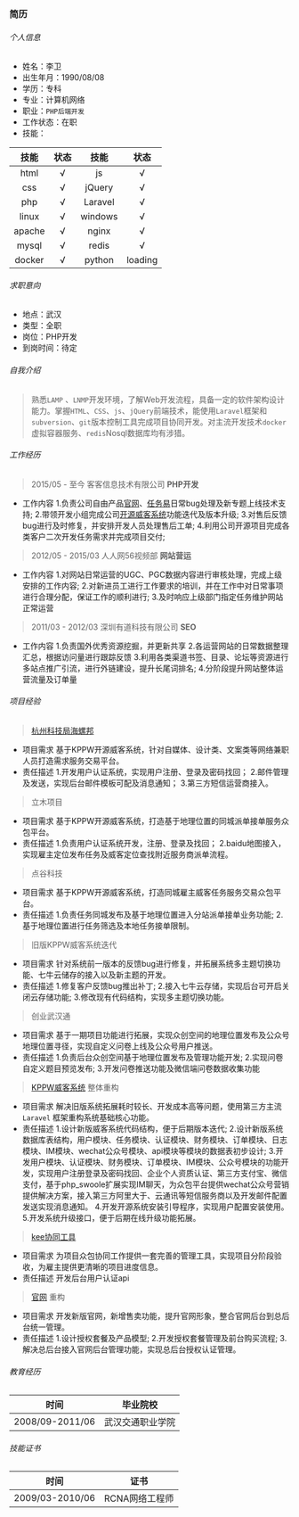 ### 简历

###### 个人信息
- 姓名：李卫    
- 出生年月：1990/08/08
- 学历：专科
- 专业：计算机网络
- 职业：``` PHP后端开发 ```
- 工作状态：在职
- 技能：

| 技能 | 状态 | 技能 | 状态 |
|:------:|:------:|:------:|:------:|
|html|√|js|√|
|css|√|jQuery|√|
|php|√|Laravel|√|
|linux|√|windows|√|
|apache|√|nginx|√|
|mysql|√|redis|√|
|docker|√|python|loading|

###### 求职意向
- 地点：武汉
- 类型：全职
- 岗位：PHP开发
- 到岗时间：待定

###### 自我介绍
>熟悉``` LAMP ``` 、``` LNMP ```开发环境，了解Web开发流程，具备一定的软件架构设计能力。掌握``` HTML ```、``` CSS ```、``` js ```、``` jQuery ```前端技术，能使用``` Laravel ```框架和``` subversion ```、``` git ```版本控制工具完成项目协同开发。对主流开发技术``` docker ```虚拟容器服务、``` redis ```Nosql数据库均有涉猎。

###### 工作经历
> 2015/05 - 至今 客客信息技术有限公司 **PHP开发**

- 工作内容
1.负责公司自由产品[官网](http://www.kppw.cn)、[任务易](http://www.renwuyi.com)日常bug处理及新专题上线技术支持;
2.带领开发小组完成公司[开源威客系统](http://demo.kppw.cn)功能迭代及版本升级;
3.对售后反馈bug进行及时修复，并安排开发人员处理售后工单;
4.利用公司开源项目完成各类客户二次开发任务需求并完成项目交付;


> 2012/05 - 2015/03 人人网56视频部 **网站营运**

- 工作内容
1.对网站日常运营的UGC、PGC数据内容进行审核处理，完成上级安排的工作内容;
2.对新进员工进行工作要求的培训，并在工作中对日常事项进行合理分配，保证工作的顺利进行;
3.及时响应上级部门指定任务维护网站正常运营

>2011/03 - 2012/03 深圳有道科技有限公司 **SEO**

- 工作内容
1.负责国外优秀资源挖掘，并更新共享
2.各运营网站的日常数据整理汇总，根据访问量进行跟踪反馈
3.利用各类渠道书签、目录、论坛等资源进行多站点推广引流，进行外链建设，提升长尾词排名;
4.分阶段提升网站整体运营流量及订单量


###### 项目经验
> [杭州科技局海螺邦 ](http://www.solosea.com) 

- 项目需求
基于KPPW开源威客系统，针对自媒体、设计类、文案类等网络兼职人员打造需求服务交易平台。
- 责任描述
1.开发用户认证系统，实现用户注册、登录及密码找回；
2.邮件管理及发送，实现后台邮件模板可配及消息通知；
3.第三方短信运营商接入。

> 立木项目

- 项目需求
基于KPPW开源威客系统，打造基于地理位置的同城派单接单服务众包平台。
- 责任描述
1.负责用户认证系统开发，注册、登录及找回；
2.baidu地图接入，实现雇主定位发布任务及威客定位查找附近服务商派单流程。

> 点谷科技

- 项目需求
基于KPPW开源威客系统，打造同城雇主威客任务服务交易众包平台。
- 责任描述
1.负责任务同城发布及基于地理位置进入分站派单接单业务功能;
2.基于地理位置进行任务筛选及本地任务接单限制。

> 旧版KPPW威客系统迭代

- 项目需求
针对系统前一版本的反馈bug进行修复，并拓展系统多主题切换功能、七牛云储存的接入以及新主题的开发。
- 责任描述
1.修复客户反馈bug推出补丁;
2.接入七牛云存储，实现后台可开启关闭云存储功能;
3.修改现有代码结构，实现多主题切换功能。

> 创业武汉通

- 项目需求
基于一期项目功能进行拓展，实现众创空间的地理位置发布及公众号地理位置寻径，实现自定义问卷上线及公众号用户推送。
- 责任描述
1.负责后台众创空间基于地理位置发布及管理功能开发;
2.实现问卷自定义题目预览发布;
3.开发问卷推送功能及微信端问卷数据收集功能

> [KPPW威客系统](http://demo.kppw.cn) 整体重构

- 项目需求
解决旧版系统拓展耗时较长、开发成本高等问题，使用第三方主流``` Laravel ``` 框架重构系统基础核心功能。
- 责任描述
1.设计新版威客系统代码结构，便于后期版本迭代;
2.设计新版系统数据库表结构，用户模块、任务模块、认证模块、财务模块、订单模块、日志模块、IM模块、wechat公众号模块、api模块等模块的数据表初步设计;
3.开发用户模块、认证模块、财务模块、订单模块、IM模块、公众号模块的功能开发，实现用户注册登录及密码找回、企业个人资质认证、第三方支付宝、微信支付，基于php_swoole扩展实现IM聊天，为众包平台提供wechat公众号营销提供解决方案，接入第三方阿里大于、云通讯等短信服务商以及开发邮件配置发送实现消息通知。
4.开发开源系统安装引导程序，实现用户配置安装使用。
5.开发系统升级接口，便于后期在线升级功能拓展。

> [kee协同工具](http://www.kee.im) 

- 项目需求
为项目众包协同工作提供一套完善的管理工具，实现项目分阶段验收，为雇主提供更清晰的项目进度信息。
- 责任描述
开发后台用户认证api

> [官网](http://www.kppw.cn) 重构
- 项目需求
开发新版官网，新增售卖功能，提升官网形象，整合官网后台到总后台统一管理。
- 责任描述
1.设计授权套餐及产品模型;
2.开发授权套餐管理及前台购买流程;
3.解决总后台接入官网后台管理功能，实现总后台授权认证管理。

###### 教育经历

|时间|毕业院校|
|:----:|:----:|
|2008/09-2011/06|武汉交通职业学院|

###### 技能证书

|时间|证书|
|:----:|:----:|
|2009/03-2010/06|RCNA网络工程师|


